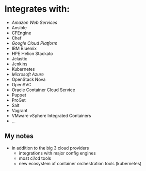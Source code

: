 # Integrates with:
 - *Amazon Web Services*
 - Ansible
 - CFEngine
 - Chef
 - *Google Cloud Platform*
 - IBM Bluemix
 - HPE Helion Stackato
 - Jelastic
 - Jenkins
 - Kubernetes
 - *Microsoft Azure*
 - OpenStack Nova
 - OpenSVC
 - Oracle Container Cloud Service
 - Puppet
 - ProGet
 - Salt
 - Vagrant
 - VMware vSphere Integrated Containers
 - ...


## My notes

 - in addition to the big 3 cloud providers
   - integrations with major config engines
   - most ci/cd tools
   - new ecosystem of container orchestration tools (kubernetes)
